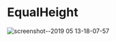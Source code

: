 # EqualHeight

![screenshot--2019 05 13-18-07-57](https://user-images.githubusercontent.com/50435956/57621961-47bd7700-75aa-11e9-9570-77fac32ca790.png)
